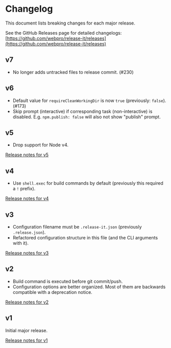 # Changelog

This document lists breaking changes for each major release.

See the GitHub Releases page for detailed changelogs: [https://github.com/webpro/release-it/releases](https://github.com/webpro/release-it/releases)

## v7

* No longer adds untracked files to release commit. (#230)

## v6

* Default value for `requireCleanWorkingDir` is now `true` (previously: `false`). (#173)
* Skip prompt (interactive) if corresponding task (non-interactive) is disabled.
  E.g. `npm.publish: false` will also not show "publish" prompt.

## v5

* Drop support for Node v4.

[Release notes for v5](https://github.com/webpro/release-it/releases/tag/5.0.0-beta.0)

## v4

* Use `shell.exec` for build commands by default (previously this required a `!` prefix).

[Release notes for v4](https://github.com/webpro/release-it/releases/tag/4.0.0-rc.0)

## v3

* Configuration filename must be `.release-it.json` (previously `.release.json`).
* Refactored configuration structure in this file (and the CLI arguments with it).

[Release notes for v3](https://github.com/webpro/release-it/releases/tag/3.0.0)

## v2

* Build command is executed before git commit/push.
* Configuration options are better organized. Most of them are backwards compatible with a deprecation notice.

[Release notes for v2](https://github.com/webpro/release-it/releases/tag/2.0.0)

## v1

Initial major release.

[Release notes for v1](https://github.com/webpro/release-it/releases/tag/1.0.0)

